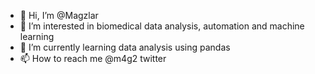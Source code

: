 - 👋 Hi, I’m @Magzlar
- 👀 I’m interested in biomedical data analysis, automation and machine learning 
- 🌱 I’m currently learning data analysis using pandas 
- 📫 How to reach me @m4g2 twitter 

<!---
Magzlar/Magzlar is a ✨ special ✨ repository because its `README.md` (this file) appears on your GitHub profile.
You can click the Preview link to take a look at your changes.
--->
